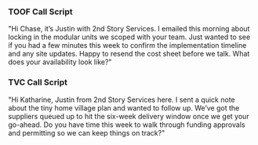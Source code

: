 ### TOOF Call Script

"Hi Chase, it’s Justin with 2nd Story Services. I emailed this morning about locking in the modular units we scoped with your team. Just wanted to see if you had a few minutes this week to confirm the implementation timeline and any site updates. Happy to resend the cost sheet before we talk. What does your availability look like?"

### TVC Call Script

"Hi Katharine, Justin from 2nd Story Services here. I sent a quick note about the tiny home village plan and wanted to follow up. We’ve got the suppliers queued up to hit the six-week delivery window once we get your go-ahead. Do you have time this week to walk through funding approvals and permitting so we can keep things on track?"
